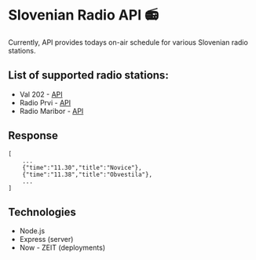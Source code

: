 # Slovenian Radio API 📻

Currently, API provides todays on-air schedule for various Slovenian radio stations.

## List of supported radio stations:

- Val 202 - [API](https://slovenian-radio-api-git-master.lukabratos.now.sh/api/val202)
- Radio Prvi - [API](https://slovenian-radio-api-git-master.lukabratos.now.sh/api/ra1)
- Radio Maribor - [API](https://slovenian-radio-api-git-master.lukabratos.now.sh/api/rmb)

## Response

```
[
    ...
    {"time":"11.30","title":"Novice"},
    {"time":"11.38","title":"Obvestila"},
    ...
]
```

## Technologies

- Node.js
- Express (server)
- Now - ZEIT (deployments)

